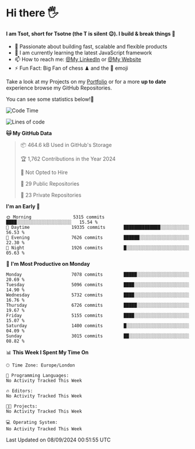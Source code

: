# Hi there :raised_hand_with_fingers_splayed:
#### I am Tsot, short for Tsotne (the T is silent :wink:). I build & break things :space_invader:
- :telescope: Passionate about building fast, scalable and flexible products
- :seedling: I am currently learning the latest JavaScript framework 
- :mailbox: How to reach me: [@My LinkedIn](https://www.linkedin.com/in/tsotne-gvadzabia/) or [@My Website](https://tsotne.co.uk/contact)
- :zap: Fun Fact: Big Fan of chess ♟ and the 👾 emoji

Take a look at my Projects on my [Portfolio](https://tsotne.co.uk/) or for a more **up to date** experience browse my GitHub Repositories.

You can see some statistics below!:space_invader:
<!--START_SECTION:waka-->
![Code Time](http://img.shields.io/badge/Code%20Time-761%20hrs%202%20mins-blue)

![Lines of code](https://img.shields.io/badge/From%20Hello%20World%20I%27ve%20Written-12.5%20million%20lines%20of%20code-blue)

**🐱 My GitHub Data** 

> 📦 464.6 kB Used in GitHub's Storage 
 > 
> 🏆 1,762 Contributions in the Year 2024
 > 
> 🚫 Not Opted to Hire
 > 
> 📜 29 Public Repositories 
 > 
> 🔑 23 Private Repositories 
 > 
**I'm an Early 🐤** 

```text
🌞 Morning                5315 commits        ████░░░░░░░░░░░░░░░░░░░░░   15.54 % 
🌆 Daytime                19335 commits       ██████████████░░░░░░░░░░░   56.53 % 
🌃 Evening                7626 commits        ██████░░░░░░░░░░░░░░░░░░░   22.30 % 
🌙 Night                  1926 commits        █░░░░░░░░░░░░░░░░░░░░░░░░   05.63 % 
```
📅 **I'm Most Productive on Monday** 

```text
Monday                   7078 commits        █████░░░░░░░░░░░░░░░░░░░░   20.69 % 
Tuesday                  5096 commits        ████░░░░░░░░░░░░░░░░░░░░░   14.90 % 
Wednesday                5732 commits        ████░░░░░░░░░░░░░░░░░░░░░   16.76 % 
Thursday                 6726 commits        █████░░░░░░░░░░░░░░░░░░░░   19.67 % 
Friday                   5155 commits        ████░░░░░░░░░░░░░░░░░░░░░   15.07 % 
Saturday                 1400 commits        █░░░░░░░░░░░░░░░░░░░░░░░░   04.09 % 
Sunday                   3015 commits        ██░░░░░░░░░░░░░░░░░░░░░░░   08.82 % 
```


📊 **This Week I Spent My Time On** 

```text
🕑︎ Time Zone: Europe/London

💬 Programming Languages: 
No Activity Tracked This Week

🔥 Editors: 
No Activity Tracked This Week

🐱‍💻 Projects: 
No Activity Tracked This Week

💻 Operating System: 
No Activity Tracked This Week
```


 Last Updated on 08/09/2024 00:51:55 UTC
<!--END_SECTION:waka-->
